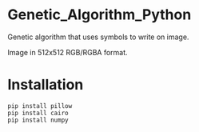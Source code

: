 # Genetic_Algorithm_Python
Genetic algorithm that uses symbols to write on image.

Image in 512x512 RGB/RGBA format. 

# Installation
```
pip install pillow
pip install cairo
pip install numpy
```
